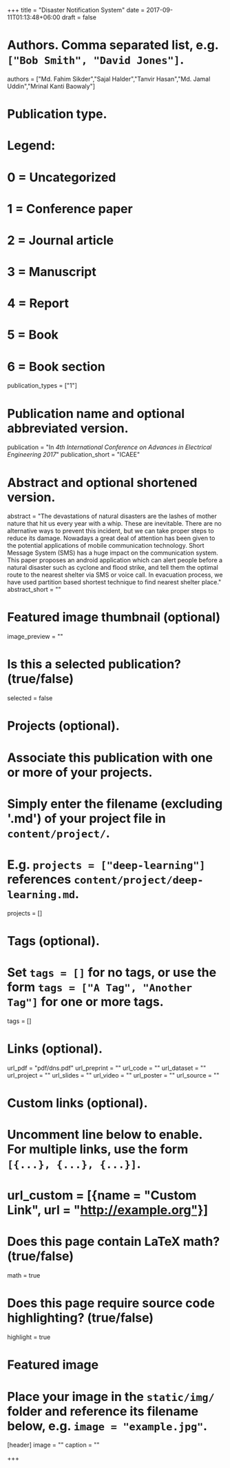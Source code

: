 +++
title = "Disaster Notification System"
date = 2017-09-11T01:13:48+06:00
draft = false

# Authors. Comma separated list, e.g. `["Bob Smith", "David Jones"]`.
authors = ["Md. Fahim Sikder","Sajal Halder","Tanvir Hasan","Md. Jamal Uddin","Mrinal Kanti Baowaly"]

# Publication type.
# Legend:
# 0 = Uncategorized
# 1 = Conference paper
# 2 = Journal article
# 3 = Manuscript
# 4 = Report
# 5 = Book
# 6 = Book section
publication_types = ["1"]

# Publication name and optional abbreviated version.
publication = "In *4th International Conference on Advances in Electrical Engineering 2017*"
publication_short = "ICAEE"

# Abstract and optional shortened version.
abstract = "The devastations of natural disasters are the lashes of mother nature that hit us every year with a whip. These are inevitable. There are no alternative ways to prevent this incident, but we can take proper steps to reduce its damage. Nowadays a great deal of attention has been given to the potential applications of mobile communication technology. Short Message System (SMS) has a huge impact on the communication system. This paper proposes an android application which can alert people before a natural disaster such as cyclone and flood strike, and tell them the optimal route to the nearest shelter via SMS or voice call. In evacuation process, we have used partition based shortest technique to find nearest shelter place."
abstract_short = ""

# Featured image thumbnail (optional)
image_preview = ""

# Is this a selected publication? (true/false)
selected = false

# Projects (optional).
#   Associate this publication with one or more of your projects.
#   Simply enter the filename (excluding '.md') of your project file in `content/project/`.
#   E.g. `projects = ["deep-learning"]` references `content/project/deep-learning.md`.
projects = []

# Tags (optional).
#   Set `tags = []` for no tags, or use the form `tags = ["A Tag", "Another Tag"]` for one or more tags.
tags = []

# Links (optional).
url_pdf = "pdf/dns.pdf"
url_preprint = ""
url_code = ""
url_dataset = ""
url_project = ""
url_slides = ""
url_video = ""
url_poster = ""
url_source = ""

# Custom links (optional).
#   Uncomment line below to enable. For multiple links, use the form `[{...}, {...}, {...}]`.
# url_custom = [{name = "Custom Link", url = "http://example.org"}]

# Does this page contain LaTeX math? (true/false)
math = true

# Does this page require source code highlighting? (true/false)
highlight = true

# Featured image
# Place your image in the `static/img/` folder and reference its filename below, e.g. `image = "example.jpg"`.
[header]
image = ""
caption = ""

+++
